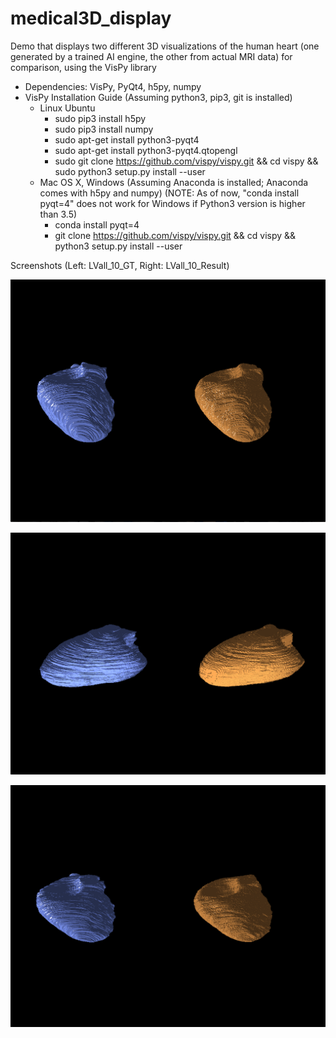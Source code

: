 # medical3D_display
Demo that displays two different 3D visualizations of the human heart (one generated by a trained AI engine, the other from actual MRI data) for comparison, using the VisPy library

* Dependencies: VisPy, PyQt4, h5py, numpy
* VisPy Installation Guide (Assuming python3, pip3, git is installed)
  * Linux Ubuntu
    * sudo pip3 install h5py
    * sudo pip3 install numpy
    * sudo apt-get install python3-pyqt4
    * sudo apt-get install python3-pyqt4.qtopengl
    * sudo git clone https://github.com/vispy/vispy.git && cd vispy && sudo python3 setup.py install --user
  * Mac OS X, Windows (Assuming Anaconda is installed; Anaconda comes with h5py and numpy)
  (NOTE: As of now, "conda install pyqt=4" does not work for Windows if Python3 version is higher than 3.5)
    * conda install pyqt=4
    * git clone https://github.com/vispy/vispy.git && cd vispy && python3 setup.py install --user

Screenshots (Left: LVall_10_GT, Right: LVall_10_Result)

![alt text](https://github.com/taekb/medical3D_display/blob/master/screenshots/LVall_10_capture1.png?raw=true)

![alt text](https://github.com/taekb/medical3D_display/blob/master/screenshots/LVall_10_capture2.png?raw=true)

![alt text](https://github.com/taekb/medical3D_display/blob/master/screenshots/LVall_10_capture3.png?raw=true)

